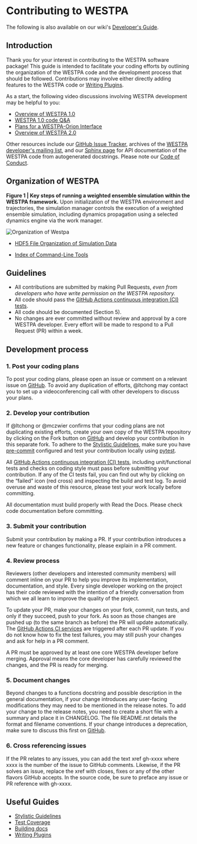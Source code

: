 # Contributing to WESTPA  
The following is also available on our wiki's [Developer's Guide](https://github.com/westpa/westpa/wiki/WESTPA-Developer%27s-Guide).

## Introduction

Thank you for your interest in contributing to the WESTPA software package! This guide is intended to facilitate your coding efforts by outlining the organization of the WESTPA code and the development process that should be followed. Contributions may involve either directly adding features to the WESTPA code or [Writing Plugins](https://github.com/westpa/westpa/wiki/Writing-Plugins). 

As a start, the following video discussions involving WESTPA development may be helpful to you:
- [Overview of WESTPA 1.0](https://www.youtube.com/watch?v=YpltPzpcmLY&amp;ab_channel=WESTPATutorials)
- [WESTPA 1.0 code Q&A](https://youtu.be/EIpBzpGvcY4)
- [Plans for a WESTPA-Orion Interface](https://youtu.be/vcNPGqyJw0k)
- [Overview of WESTPA 2.0](https://www.youtube.com/watch?v=yS7dfUi7oWU&list=PLLfi4uMcAMv4mKDvFf9EbELOucT40Pmuv&index=6&t=0s)

Other resources include our [GitHub Issue Tracker](https://github.com/westpa/westpa/issues), archives of the [WESTPA developer's mailing list](https://groups.google.com/group/westpa-devel), and our [Sphinx page](https://westpa.github.io/westpa/sphinx_index.html) for API documentation of the WESTPA code from autogenerated docstrings. Please note our [Code of Conduct](https://github.com/westpa/westpa/wiki/Code-of-Conduct). 

## Organization of WESTPA

**Figure 1 | Key steps of running a weighted ensemble simulation within the WESTPA framework.** Upon initialization of the WESTPA environment and trajectories, the simulation manager controls the execution of a weighted ensemble simulation, including dynamics propagation using a selected dynamics engine via the work manager.

![Organization of Westpa](https://raw.githubusercontent.com/westpa/westpa/gh-pages/images/westpa_map_simple.png)

- [HDF5 File Organization of Simulation Data](https://github.com/westpa/westpa/wiki/HDF5-File-Organization-of-Simulation-Data)

- [Index of Command-Line Tools](https://github.com/westpa/westpa/wiki/User-Guide#INDEX_OF_COMMANDLINE_TOOLS)


## Guidelines
- All contributions are submitted by making Pull Requests, *even from developers who have write permission on the WESTPA repository.* 
- All code should pass the [GitHub Actions continuous integration (CI) tests](https://github.com/westpa/westpa/actions).
- All code should be documented (Section 5).
- No changes are ever committed without review and approval by a core WESTPA developer. Every effort will be made to respond to a Pull Request (PR) within a week. 

## Development process

### 1. Post your coding plans
To post your coding plans, please open an issue or comment on a relevant issue on [GitHub](https://github.com/westpa/westpa/issues). To avoid any duplication of efforts, @ltchong may contact you to set up a videoconferencing call with other developers to discuss your plans. 

### 2. Develop your contribution
If @ltchong or @mczwier confirms that your coding plans are not duplicating existing efforts, create your own copy of the WESTPA repository by clicking on the Fork button on [GitHub](https://github.com/westpa/westpa) and develop your contribution in this separate fork. To adhere to the 
[Stylistic Guidelines](https://github.com/westpa/westpa/wiki/Stylistic-Guidelines), make sure you have [pre-commit](https://pre-commit.com/) configured and test your contribution locally using [pytest](https://docs.pytest.org/en/stable).

All [GitHub Actions continuous integration (CI) tests](https://github.com/westpa/westpa/actions), including unit/functional tests and checks on coding style must pass before submitting your contribution. If any of the CI tests fail, you can find out why by clicking on the “failed” icon (red cross) and inspecting the build and test log. To avoid overuse and waste of this resource, please test your work locally before committing.

All documentation must build properly with Read the Docs. Please check code documentation before committing.

### 3. Submit your contribution
Submit your contribution by making a PR. If your contribution introduces a new feature or changes functionality, please explain in a PR comment. 

### 4. Review process
Reviewers (other developers and interested community members) will comment inline on your PR to help you improve its implementation, documentation, and style. Every single developer working on the project has their code reviewed with the intention of a friendly conversation from which we all learn to improve the quality of the project. 

To update your PR, make your changes on your fork, commit, run tests, and only if they succeed, push to your fork. As soon as those changes are pushed up (to the same branch as before) the PR will update automatically. The [GitHub Actions CI services](https://github.com/westpa/westpa/actions) are triggered after each PR update. If you do not know how to fix the test failures, you may still push your changes and ask for help in a PR comment. 

A PR must be approved by at least one core WESTPA developer before merging. Approval means the core developer has carefully reviewed the changes, and the PR is ready for merging.

### 5. Document changes
Beyond changes to a functions docstring and possible description in the general documentation, if your change introduces any user-facing modifications they may need to be mentioned in the release notes. To add your change to the release notes, you need to create a short file with a summary and place it in CHANGELOG. The file README.rst details the format and filename conventions. If your change introduces a deprecation, make sure to discuss this first on [GitHub](https://github.com/westpa/westpa/issues).

### 6. Cross referencing issues
If the PR relates to any issues, you can add the text xref gh-xxxx where xxxx is the number of the issue to GitHub comments. Likewise, if the PR solves an issue, replace the xref with closes, fixes or any of the other flavors GitHub accepts. In the source code, be sure to preface any issue or PR reference with gh-xxxx.


## Useful Guides

- [Stylistic Guidelines](https://github.com/westpa/westpa/wiki/Stylistic-Guidelines)
- [Test Coverage](https://github.com/westpa/westpa/wiki/Test-Coverage)
- [Building docs](https://github.com/westpa/westpa/wiki/Building-docs)
- [Writing Plugins](https://github.com/westpa/westpa/wiki/Writing-Plugins)
